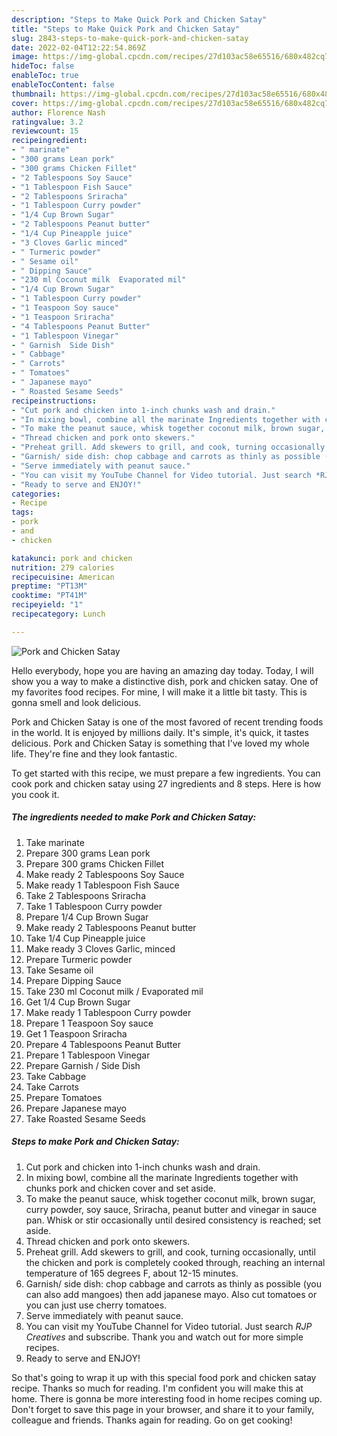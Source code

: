 ```yaml
---
description: "Steps to Make Quick Pork and Chicken Satay"
title: "Steps to Make Quick Pork and Chicken Satay"
slug: 2843-steps-to-make-quick-pork-and-chicken-satay
date: 2022-02-04T12:22:54.869Z
image: https://img-global.cpcdn.com/recipes/27d103ac58e65516/680x482cq70/pork-and-chicken-satay-recipe-main-photo.jpg
hideToc: false
enableToc: true
enableTocContent: false
thumbnail: https://img-global.cpcdn.com/recipes/27d103ac58e65516/680x482cq70/pork-and-chicken-satay-recipe-main-photo.jpg
cover: https://img-global.cpcdn.com/recipes/27d103ac58e65516/680x482cq70/pork-and-chicken-satay-recipe-main-photo.jpg
author: Florence Nash
ratingvalue: 3.2
reviewcount: 15
recipeingredient:
- " marinate"
- "300 grams Lean pork"
- "300 grams Chicken Fillet"
- "2 Tablespoons Soy Sauce"
- "1 Tablespoon Fish Sauce"
- "2 Tablespoons Sriracha"
- "1 Tablespoon Curry powder"
- "1/4 Cup Brown Sugar"
- "2 Tablespoons Peanut butter"
- "1/4 Cup Pineapple juice"
- "3 Cloves Garlic minced"
- " Turmeric powder"
- " Sesame oil"
- " Dipping Sauce"
- "230 ml Coconut milk  Evaporated mil"
- "1/4 Cup Brown Sugar"
- "1 Tablespoon Curry powder"
- "1 Teaspoon Soy sauce"
- "1 Teaspoon Sriracha"
- "4 Tablespoons Peanut Butter"
- "1 Tablespoon Vinegar"
- " Garnish  Side Dish"
- " Cabbage"
- " Carrots"
- " Tomatoes"
- " Japanese mayo"
- " Roasted Sesame Seeds"
recipeinstructions:
- "Cut pork and chicken into 1-inch chunks wash and drain."
- "In mixing bowl, combine all the marinate Ingredients together with chunks pork and chicken cover and set aside."
- "To make the peanut sauce, whisk together coconut milk, brown sugar, curry powder, soy sauce, Sriracha, peanut butter and vinegar in sauce pan. Whisk or stir occasionally until desired consistency is reached; set aside."
- "Thread chicken and pork onto skewers."
- "Preheat grill. Add skewers to grill, and cook, turning occasionally, until the chicken and pork is completely cooked through, reaching an internal temperature of 165 degrees F, about 12-15 minutes."
- "Garnish/ side dish: chop cabbage and carrots as thinly as possible (you can also add mangoes) then add japanese mayo. Also cut tomatoes or you can just use cherry tomatoes."
- "Serve immediately with peanut sauce."
- "You can visit my YouTube Channel for Video tutorial. Just search *RJP Creatives* and subscribe. Thank you and watch out for more simple recipes."
- "Ready to serve and ENJOY!"
categories:
- Recipe
tags:
- pork
- and
- chicken

katakunci: pork and chicken 
nutrition: 279 calories
recipecuisine: American
preptime: "PT13M"
cooktime: "PT41M"
recipeyield: "1"
recipecategory: Lunch

---
```



![Pork and Chicken Satay](https://img-global.cpcdn.com/recipes/27d103ac58e65516/680x482cq70/pork-and-chicken-satay-recipe-main-photo.jpg)

Hello everybody, hope you are having an amazing day today. Today, I will show you a way to make a distinctive dish, pork and chicken satay. One of my favorites food recipes. For mine, I will make it a little bit tasty. This is gonna smell and look delicious.

Pork and Chicken Satay is one of the most favored of recent trending foods in the world. It is enjoyed by millions daily. It's simple, it's quick, it tastes delicious. Pork and Chicken Satay is something that I've loved my whole life. They're fine and they look fantastic.




To get started with this recipe, we must prepare a few ingredients. You can cook pork and chicken satay using 27 ingredients and 8 steps. Here is how you cook it.

<!--inarticleads1-->

##### The ingredients needed to make Pork and Chicken Satay:

1. Take  marinate
1. Prepare 300 grams Lean pork
1. Prepare 300 grams Chicken Fillet
1. Make ready 2 Tablespoons Soy Sauce
1. Make ready 1 Tablespoon Fish Sauce
1. Take 2 Tablespoons Sriracha
1. Take 1 Tablespoon Curry powder
1. Prepare 1/4 Cup Brown Sugar
1. Make ready 2 Tablespoons Peanut butter
1. Take 1/4 Cup Pineapple juice
1. Make ready 3 Cloves Garlic, minced
1. Prepare  Turmeric powder
1. Take  Sesame oil
1. Prepare  Dipping Sauce
1. Take 230 ml Coconut milk / Evaporated mil
1. Get 1/4 Cup Brown Sugar
1. Make ready 1 Tablespoon Curry powder
1. Prepare 1 Teaspoon Soy sauce
1. Get 1 Teaspoon Sriracha
1. Prepare 4 Tablespoons Peanut Butter
1. Prepare 1 Tablespoon Vinegar
1. Prepare  Garnish / Side Dish
1. Take  Cabbage
1. Take  Carrots
1. Prepare  Tomatoes
1. Prepare  Japanese mayo
1. Take  Roasted Sesame Seeds




<!--inarticleads2-->

##### Steps to make Pork and Chicken Satay:

1. Cut pork and chicken into 1-inch chunks wash and drain.
1. In mixing bowl, combine all the marinate Ingredients together with chunks pork and chicken cover and set aside.
1. To make the peanut sauce, whisk together coconut milk, brown sugar, curry powder, soy sauce, Sriracha, peanut butter and vinegar in sauce pan. Whisk or stir occasionally until desired consistency is reached; set aside.
1. Thread chicken and pork onto skewers.
1. Preheat grill. Add skewers to grill, and cook, turning occasionally, until the chicken and pork is completely cooked through, reaching an internal temperature of 165 degrees F, about 12-15 minutes.
1. Garnish/ side dish: chop cabbage and carrots as thinly as possible (you can also add mangoes) then add japanese mayo. Also cut tomatoes or you can just use cherry tomatoes.
1. Serve immediately with peanut sauce.
1. You can visit my YouTube Channel for Video tutorial. Just search *RJP Creatives* and subscribe. Thank you and watch out for more simple recipes.
1. Ready to serve and ENJOY!



So that's going to wrap it up with this special food pork and chicken satay recipe. Thanks so much for reading. I'm confident you will make this at home. There is gonna be more interesting food in home recipes coming up. Don't forget to save this page in your browser, and share it to your family, colleague and friends. Thanks again for reading. Go on get cooking!
